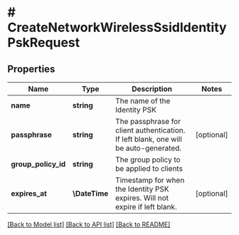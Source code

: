 # # CreateNetworkWirelessSsidIdentityPskRequest

## Properties

Name | Type | Description | Notes
------------ | ------------- | ------------- | -------------
**name** | **string** | The name of the Identity PSK |
**passphrase** | **string** | The passphrase for client authentication. If left blank, one will be auto-generated. | [optional]
**group_policy_id** | **string** | The group policy to be applied to clients |
**expires_at** | **\DateTime** | Timestamp for when the Identity PSK expires. Will not expire if left blank. | [optional]

[[Back to Model list]](../../README.md#models) [[Back to API list]](../../README.md#endpoints) [[Back to README]](../../README.md)
